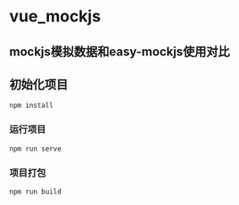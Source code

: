 # vue_mockjs
## mockjs模拟数据和easy-mockjs使用对比

## 初始化项目
```
npm install
```

### 运行项目
```
npm run serve
```

### 项目打包
```
npm run build
```

